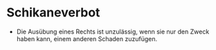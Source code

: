 # Schikaneverbot

- Die Ausübung eines Rechts ist unzulässig, wenn sie nur den Zweck haben kann, einem anderen Schaden zuzufügen.

